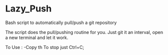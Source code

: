 # Lazy_Push
Bash script to automatically pull/push a git repository

The script does the pull/pushing routine for you. 
Just git it an interval, open a new terminal and let it work.

To Use :
-Copy th
To stop just Ctrl+C;

